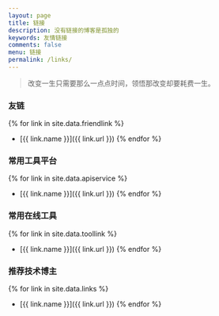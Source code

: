 ```yaml
---
layout: page
title: 链接
description: 没有链接的博客是孤独的
keywords: 友情链接
comments: false
menu: 链接
permalink: /links/
---
```


> 改变一生只需要那么一点点时间，领悟那改变却要耗费一生。

### 友链

{% for link in site.data.friendlink %}
* [{{ link.name }}]({{ link.url }})
{% endfor %}

### 常用工具平台

{% for link in site.data.apiservice %}
* [{{ link.name }}]({{ link.url }})
{% endfor %}

### 常用在线工具

{% for link in site.data.toollink %}
* [{{ link.name }}]({{ link.url }})
{% endfor %}

### 推荐技术博主

{% for link in site.data.links %}
* [{{ link.name }}]({{ link.url }})
{% endfor %}

